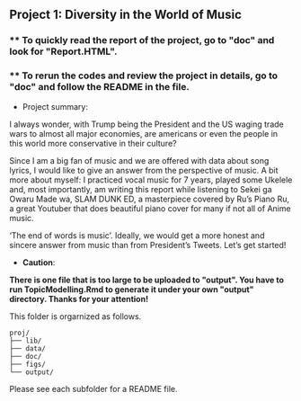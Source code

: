## Project 1: Diversity in the World of Music

### ** To quickly read the report of the project, go to "doc" and look for "Report.HTML".
### ** To rerun the codes and review the project in details, go to "doc" and follow the README in the file. 

+ Project summary: 

I always wonder, with Trump being the President and the US waging trade wars to almost all major economies, are americans or even the people in this world more conservative in their culture?

Since I am a big fan of music and we are offered with data about song lyrics, I would like to give an answer from the perspective of music. A bit more about myself: I practiced vocal music for 7 years, played some Ukelele and, most importantly, am writing this report while listening to Sekei ga Owaru Made wa, SLAM DUNK ED, a masterpiece covered by Ru’s Piano Ru, a great Youtuber that does beautiful piano cover for many if not all of Anime music.

‘The end of words is music’. Ideally, we would get a more honest and sincere answer from music than from President’s Tweets. Let’s get started!

+ __Caution__: 

__There is one file that is too large to be uploaded to "output". You have to run TopicModelling.Rmd to generate it under your own "output" directory. Thanks for your attention!__


This folder is orgarnized as follows.

```
proj/
├── lib/
├── data/
├── doc/
├── figs/
└── output/
```

Please see each subfolder for a README file.
